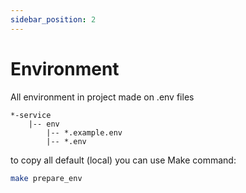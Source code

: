 ```yaml
---
sidebar_position: 2
---
```


# Environment

All environment in project made on .env files

```
*-service
    |-- env
        |-- *.example.env
        |-- *.env
```

to copy all default (local) you can use Make command:
```bash
make prepare_env
```
